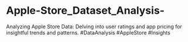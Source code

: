 # Apple-Store_Dataset_Analysis-
Analyzing Apple Store Data: Delving into user ratings and app pricing for insightful trends and patterns. #DataAnalysis #AppleStore #Insights
